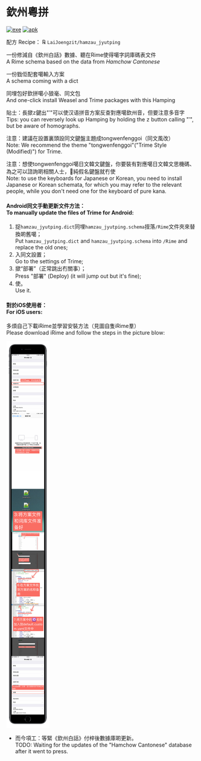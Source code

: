 # 欽州粵拼

[![exe](https://img.shields.io/badge/exe%E4%B8%8B%E8%BC%89-windows-blue?style=for-the-badge&logo=windows)](https://github.com/LaiJoengzit/hamzau_jyutping/releases/download/v1.0/HamzaujyutpingforPC.exe)
[![apk](https://img.shields.io/badge/apk%E4%B8%8B%E8%BC%89-Android-brightgreen?style=for-the-badge&logo=android)](https://github.com/LaiJoengzit/hamzau_jyutping/releases/download/v1.0/HamzaujyutpingforAndroid.apk)

配方 Recipe： ℞ `LaiJoengzit/hamzau_jyutping`

一份修減自《欽州白話》數據、聽在Rime使得噶字詞庫碼表文件<br>
A Rime schema based on the data from *Hamchow Cantonese* <br>

一份戥佢配套噶輸入方案<br>
A schema coming with a dict<br>

同埋包好欽拼噶小狼毫、同文包<br>
And one-click install Weasel and Trime packages with this Hamping

貼士：長撳<kbd>z</kbd>鍵出"‵"可以使汉语拼音方案反查對應噶欽州音，但要注意多音字<br>
Tips: you can reversely look up Hamping by holding the <kbd>z</kbd> button calling "‵", but be aware of homographs.

注意：建議在設置裏頭設同文鍵盤主題成tongwenfenggoi（同文風改）<br>
Note: We recommend the theme "tongwenfenggoi"("Trime Style (Modified)") for Trime.

注意：想使tongwenfenggoi噶日文韓文鍵盤，你要裝有對應噶日文韓文思機碼、為之可以諮詢啲相關人士，𠹲純假名鍵盤就冇使<br>
Note: to use the keyboards for Japanese or Korean, you need to install Japanese or Korean schemata, for which you may refer to the relevant people, while you don't need one for the keyboard of pure kana.

#### Android同文手動更新文件方法：<br>To manually update the files of Trime for Android:

1. 捉`hamzau_jyutping.dict`同埋`hamzau_jyutping.schema`挃落`/Rime`文件夾來替換啲舊噶；<br>
Put `hamzau_jyutping.dict` and `hamzau_jyutping.schema` into `/Rime` and replace the old ones; <br>
2. 入同文設置；<br>
Go to the settings of Trime;<br> 
3. 撳“部署”（正常跳出冇關事）；<br>
Press "部署" (Deploy) (it will jump out but it's fine); <br>
4. 使。<br>
Use it.

#### 對於iOS使用者：<br>For iOS users:

多煩自己下載iRime並學習安裝方法（見圖自隻iRime羣）<br>
Please download iRime and follow the steps in the picture blow:<br>

![](./iRime.jpg)

- 而今項工：等緊《欽州白話》付梓後數據庫啲更新。<br>
TODO: Waiting for the updates of the "Hamchow Cantonese" database after it went to press.
